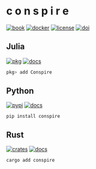 # c o n s p i r e

[![book](https://img.shields.io/github/v/release/mrbuche/conspire?color=%23238636&label=Book&logo=mdbook)](https://mrbuche.github.io/conspire)
[![docker](https://img.shields.io/docker/v/mrbuche/conspire?logo=docker&label=Docker&color=%232496ED)](https://hub.docker.com/r/mrbuche/conspire)
[![license](https://img.shields.io/github/license/mrbuche/conspire?logo=gnu&label=License&color=%23A42E2B)](https://github.com/mrbuche/conspire?tab=GPL-3.0-1-ov-file#GPL-3.0-1-ov-file)
[![doi](https://img.shields.io/badge/DOI-10.5281%2Fzenodo.14579444-blue)](https://doi.org/10.5281/zenodo.14579444)

## Julia

[![pkg](https://img.shields.io/github/v/release/mrbuche/Conspire.jl?logo=julia&label=Pkg&color=%239558B2)](#)
[![docs](https://img.shields.io/badge/Docs-API-blue?logo=github)](https://mrbuche.github.io/Conspire.jl/stable)

```julia
pkg> add Conspire
```

## Python

[![pypi](https://img.shields.io/pypi/v/conspire?logo=pypi&logoColor=FBE072&label=PyPI&color=4B8BBE)](https://pypi.org/project/conspire)
[![docs](https://img.shields.io/badge/Docs-API-8CA1AF?logo=readthedocs)](https://conspire.readthedocs.io)

```shell
pip install conspire
```

## Rust

[![crates](https://img.shields.io/crates/v/conspire?logo=rust&logoColor=000000&label=Crates&color=32592f)](https://crates.io/crates/conspire)
[![docs](https://img.shields.io/badge/Docs-API-e57300?logo=docsdotrs&logoColor=000000)](https://docs.rs/conspire)

```shell
cargo add conspire
```
